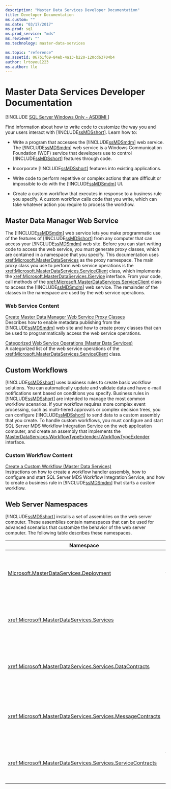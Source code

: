 ```yaml
---
description: "Master Data Services Developer Documentation"
title: Developer Documentation
ms.custom: ""
ms.date: "03/17/2017"
ms.prod: sql
ms.prod_service: "mds"
ms.reviewer: ""
ms.technology: master-data-services

ms.topic: "reference"
ms.assetid: 067b1f69-84eb-4a13-b220-120cd63704b4
author: lrtoyou1223
ms.author: lle
---
```

# Master Data Services Developer Documentation

[!INCLUDE [SQL Server Windows Only - ASDBMI ](../../includes/applies-to-version/sql-windows-only-asdbmi.md)]

  Find information about how to write code to customize the way you and your users interact with [!INCLUDE[ssMDSshort](../../includes/ssmdsshort-md.md)]. Learn how to:  
  
-   Write a program that accesses the [!INCLUDE[ssMDSmdm](../../includes/ssmdsmdm-md.md)] web service. The [!INCLUDE[ssMDSmdm](../../includes/ssmdsmdm-md.md)] web service is a Windows Communication Foundation (WCF) service that developers use to control [!INCLUDE[ssMDSshort](../../includes/ssmdsshort-md.md)] features through code.  
  
-   Incorporate [!INCLUDE[ssMDSshort](../../includes/ssmdsshort-md.md)] features into existing applications.  
  
-   Write code to perform repetitive or complex actions that are difficult or impossible to do with the [!INCLUDE[ssMDSmdm](../../includes/ssmdsmdm-md.md)] UI.  
  
-   Create a custom workflow that executes in response to a business rule you specify. A custom workflow calls code that you write, which can take whatever action you require to process the workflow.  
  
## Master Data Manager Web Service  
 The [!INCLUDE[ssMDSmdm](../../includes/ssmdsmdm-md.md)] web service lets you make programmatic use of the features of [!INCLUDE[ssMDSshort](../../includes/ssmdsshort-md.md)] from any computer that can access your [!INCLUDE[ssMDSmdm](../../includes/ssmdsmdm-md.md)] web site. Before you can start writing code to access the web service, you must generate proxy classes, which are contained in a namespace that you specify. This documentation uses <xref:Microsoft.MasterDataServices> as the proxy namespace. The main proxy class you use to perform web service operations is the <xref:Microsoft.MasterDataServices.ServiceClient> class, which implements the <xref:Microsoft.MasterDataServices.IService> interface. From your code, call methods of the <xref:Microsoft.MasterDataServices.ServiceClient> class to access the [!INCLUDE[ssMDSmdm](../../includes/ssmdsmdm-md.md)] web service. The remainder of the classes in the namespace are used by the web service operations.  
  
### Web Service Content  
 [Create Master Data Manager Web Service Proxy Classes](../../master-data-services/develop/create-master-data-manager-web-service-proxy-classes.md)  
 Describes how to enable metadata publishing from the [!INCLUDE[ssMDSmdm](../../includes/ssmdsmdm-md.md)] web site and how to create proxy classes that can be used to programmatically access the web service operations.  
  
 [Categorized Web Service Operations &#40;Master Data Services&#41;](../../master-data-services/develop/categorized-web-service-operations-master-data-services.md)  
 A categorized list of the web service operations of the <xref:Microsoft.MasterDataServices.ServiceClient> class.  
  
## Custom Workflows  
 [!INCLUDE[ssMDSshort](../../includes/ssmdsshort-md.md)] uses business rules to create basic workflow solutions. You can automatically update and validate data and have e-mail notifications sent based on conditions you specify. Business rules in [!INCLUDE[ssMDSshort](../../includes/ssmdsshort-md.md)] are intended to manage the most common workflow scenarios. If your workflow requires more complex event processing, such as multi-tiered approvals or complex decision trees, you can configure [!INCLUDE[ssMDSshort](../../includes/ssmdsshort-md.md)] to send data to a custom assembly that you create. To handle custom workflows, you must configure and start SQL Server MDS Workflow Integration Service on the web application computer, and create an assembly that implements the [MasterDataServices.WorkflowTypeExtender.IWorkflowTypeExtender](/previous-versions/sql/sql-server-2016/hh758785(v=sql.130)) interface.  
  
### Custom Workflow Content  
 [Create a Custom Workflow &#40;Master Data Services&#41;](../../master-data-services/develop/create-a-custom-workflow-master-data-services.md)  
 Instructions on how to create a workflow handler assembly, how to configure and start SQL Server MDS Workflow Integration Service, and how to create a business rule in [!INCLUDE[ssMDSmdm](../../includes/ssmdsmdm-md.md)] that starts a custom workflow.  
  
## Web Server Namespaces  
 [!INCLUDE[ssMDSshort](../../includes/ssmdsshort-md.md)] installs a set of assemblies on the web server computer. These assemblies contain namespaces that can be used for advanced scenarios that customize the behavior of the web server computer. The following table describes these namespaces.  
  
|Namespace|Description|  
|---------------|-----------------|  
|[Microsoft.MasterDataServices.Deployment](/previous-versions/sql/sql-server-2016/ff487448(v=sql.130))|Contains classes that can be used to create a deployment package from a model and to deploy a package into a [!INCLUDE[ssMDSshort](../../includes/ssmdsshort-md.md)] database.|  
|<xref:Microsoft.MasterDataServices.Services>|Contains a class that receives and processes web service operations made to the web server computer through the [!INCLUDE[ssMDSmdm](../../includes/ssmdsmdm-md.md)] web application.|  
|<xref:Microsoft.MasterDataServices.Services.DataContracts>|Contains classes that define how data is passed from the client computer through the [!INCLUDE[ssMDSmdm](../../includes/ssmdsmdm-md.md)] web application to the web server computer.|  
|<xref:Microsoft.MasterDataServices.Services.MessageContracts>|Contains classes that define how requests and responses are passed from the client computer through the [!INCLUDE[ssMDSmdm](../../includes/ssmdsmdm-md.md)] web application to the web server computer.|  
|<xref:Microsoft.MasterDataServices.Services.ServiceContracts>|Contains the interface that defines the operations that can be called through the [!INCLUDE[ssMDSmdm](../../includes/ssmdsmdm-md.md)] web service.|  
  
  
